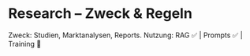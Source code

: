 # Research – Zweck & Regeln
Zweck: Studien, Marktanalysen, Reports.
Nutzung: RAG ✅  | Prompts ✅ | Training 🚫
